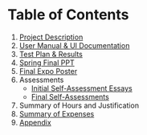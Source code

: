 # Table of Contents
1. [Project Description](https://github.com/AdoniaJ1/SeniorDesign/blob/ce46e4dcfc9eee2d063438bc35ad8bfcc9e35184/ProjectDescription.md)
2. [User Manual & UI Documentation](https://github.com/AdoniaJ1/SeniorDesign/blob/efd55099d66f10f68d659588c703131326d9b428/User%20Documentation_Manual%20(NEW).pdf)
3. [Test Plan & Results](https://github.com/AdoniaJ1/SeniorDesign/blob/main/TestPlan.md)
4. [Spring Final PPT](https://github.com/AdoniaJ1/SeniorDesign/blob/main/Final%20Presentation.pptx?raw=true)
5. [Final Expo Poster](https://github.com/AdoniaJ1/SeniorDesign/blob/main/Final%20Senior%20Design%20Poster.pptx?raw=true)
6.  Assessments
	- [Initial Self-Assessment Essays](https://github.com/AdoniaJ1/SeniorDesign/blob/main/SelfAssessmentEssays.md)
	- [Final Self-Assessments](https://github.com/AdoniaJ1/SeniorDesign/blob/main/FinalAssessments.md)
7. Summary of Hours and Justification
8. [Summary of Expenses](https://github.com/AdoniaJ1/SeniorDesign/blob/main/Budget%20Spreadsheet.xlsx)
9. [Appendix](https://github.com/AdoniaJ1/SeniorDesign/blob/main/Appendix.md)
